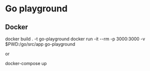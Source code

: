 # Go playground

## Docker

docker build . -t go-playground
docker run -it --rm -p 3000:3000 -v $PWD:/go/src/app go-playground

or

docker-compose up
